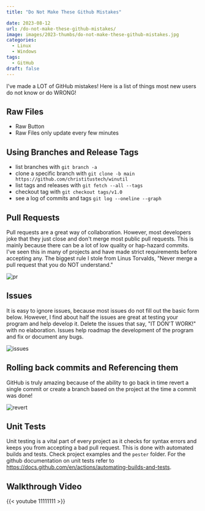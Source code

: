 ```yaml
---
title: "Do Not Make These Github Mistakes"

date: 2023-08-12
url: /do-not-make-these-github-mistakes/
image: images/2023-thumbs/do-not-make-these-github-mistakes.jpg
categories:
  - Linux
  - Windows
tags:
  - GitHub 
draft: false
---
```

I've made a LOT of GitHub mistakes! Here is a list of things most new users do not know or do WRONG!
<!--more-->

## Raw Files

- Raw Button
- Raw Files only update every few minutes

## Using Branches and Release Tags

- list branches with `git branch -a`
- clone a specific branch with `git clone -b main https://github.com/christitustech/winutil`
- list tags and releases with `git fetch --all --tags`
- checkout tag with `git checkout tags/v1.0`
- see a log of commits and tags `git log --oneline --graph`

## Pull Requests

Pull requests are a great way of collaboration. However, most developers joke that they just close and don't merge most public pull requests. This is mainly because there can be a lot of low quality or hap-hazard commits. I've seen this in many of projects and have made strict requirements before accepting any. The biggest rule I stole from Linus Torvalds, "Never merge a pull request that you do NOT understand."

![pr](/images/2023/do-not-make-these-github-mistakes/pullrequest.png)

## Issues

It is easy to ignore issues, because most issues do not fill out the basic form below. However, I find about half the issues are great at testing your program and help develop it. Delete the issues that say, "IT DON'T WORK!" with no elaboration. Issues help roadmap the development of the program and fix or document any bugs.

![issues](/images/2023/do-not-make-these-github-mistakes/issues.png)

## Rolling back commits and Referencing them

GitHub is truly amazing because of the ability to go back in time revert a single commit or create a branch based on the project at the time a commit was done! 

![revert](/images/2023/do-not-make-these-github-mistakes/revert.png)

## Unit Tests

Unit testing is a vital part of every project as it checks for syntax errors and keeps you from accepting a bad pull request. This is done with automated builds and tests. Check project examples and the `pester` folder. For the github documentation on unit tests refer to <https://docs.github.com/en/actions/automating-builds-and-tests>.

## Walkthrough Video

{{< youtube 11111111 >}}
